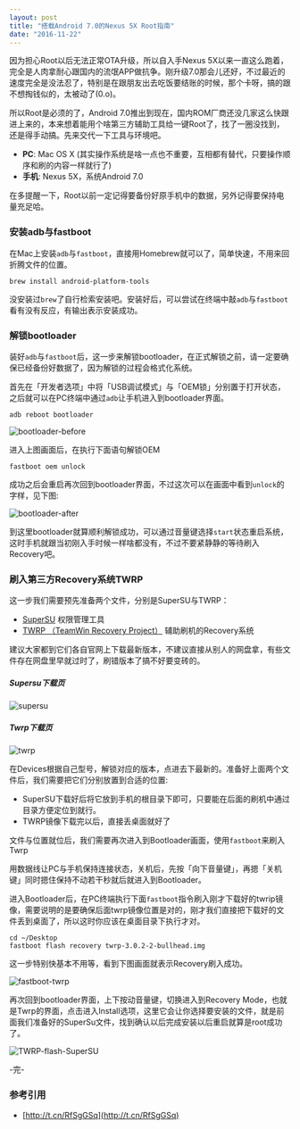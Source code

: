 ```yaml
---
layout: post
title: "搭载Android 7.0的Nexus 5X Root指南"
date: "2016-11-22"
---
```


因为担心Root以后无法正常OTA升级，所以自入手Nexus 5X以来一直这么跑着，完全是人肉拿耐心跟国内的流氓APP做抗争。刚升级7.0那会儿还好，不过最近的速度完全是没法忍了，特别是在跟朋友出去吃饭要结账的时候，那个卡呀，搞的跟不想掏钱似的，太被动了(0.o)。

所以Root是必须的了，Android 7.0推出到现在，国内ROM厂商还没几家这么快跟进上来的，本来想着能用个啥第三方辅助工具给一键Root了，找了一圈没找到，还是得手动搞。先来交代一下工具与环境吧。

+ **PC**: Mac OS X (其实操作系统是啥一点也不重要，互相都有替代，只要操作顺序和刷的内容一样就行了)
+ **手机**: Nexus 5X，系统Android 7.0

在多提醒一下，Root以前一定记得要备份好原手机中的数据，另外记得要保持电量充足哈。

### 安装adb与fastboot
在Mac上安装`adb`与`fastboot`，直接用Homebrew就可以了，简单快速，不用来回折腾文件的位置。

```
brew install android-platform-tools
```

没安装过`brew`了自行检索安装吧。安装好后，可以尝试在终端中敲`adb`与`fastboot`看有没有反应，有输出表示安装成功。


### 解锁bootloader
装好`adb`与`fastboot`后，这一步来解锁bootloader，在正式解锁之前，请一定要确保已经备份好数据了，因为解锁的过程会格式化系统。

首先在「开发者选项」中将「USB调试模式」与「OEM锁」分别置于打开状态，之后就可以在PC终端中通过`adb`让手机进入到bootloader界面。

```
adb reboot bootloader
```

![bootloader-before]({{site.IMG_PATH}}/bootloader-before-1.jpg)

进入上图画面后，在执行下面语句解锁OEM

```
fastboot oem unlock
```

成功之后会重启再次回到bootloader界面，不过这次可以在画面中看到`unlock`的字样，见下图:

![bootloader-after]({{site.IMG_PATH}}/bootloader-after.jpg)

到这里bootloader就算顺利解锁成功，可以通过音量键选择`start`状态重启系统，这时手机就跟当初刚入手时候一样啥都没有，不过不要紧静静的等待刷入Recovery吧。


### 刷入第三方Recovery系统TWRP
这一步我们需要预先准备两个文件，分别是SuperSU与TWRP：

+ [SuperSU](http://t.cn/RfSFJx7) 权限管理工具
+ [TWRP （TeamWin Recovery Project）](https://twrp.me/devices) 辅助刷机的Recovery系统

建议大家都到它们各自官网上下载最新版本，不建议直接从别人的网盘拿，有些文件存在网盘里早就过时了，刷错版本了搞不好要变砖的。


##### Supersu下载页
![supersu]({{site.IMG_PATH}}/supersu.png)

##### Twrp下载页
![twrp]({{site.IMG_PATH}}/twrp.png)

在Devices根据自己型号，解锁对应的版本，点进去下最新的。准备好上面两个文件后，我们需要把它们分别放置到合适的位置:

+ SuperSU下载好后将它放到手机的根目录下即可，只要能在后面的刷机中通过目录方便定位到就行。
+ TWRP镜像下载完以后，直接丢桌面就好了

文件与位置就位后，我们需要再次进入到Bootloader画面，使用`fastboot`来刷入Twrp

用数据线让PC与手机保持连接状态，关机后，先按「向下音量键」，再摁「关机键」同时摁住保持不动若干秒就后就进入到Bootloader。

进入Bootloader后，在PC终端执行下面`fastboot`指令刷入刚才下载好的twrip镜像，需要说明的是要确保后面twrp镜像位置是对的，刚才我们直接把下载好的文件丢到桌面了，所以这时你应该在桌面目录下执行才对。

```
cd ~/Desktop
fastboot flash recovery twrp-3.0.2-2-bullhead.img
```

这一步特别快基本不用等，看到下图画面就表示Recovery刷入成功。

![fastboot-twrp]({{site.IMG_PATH}}/fastboot-twrp.png)

再次回到bootloader界面，上下按动音量键，切换进入到Recovery Mode，也就是Twrp的界面，点击进入Install选项，这里它会让你选择要安装的文件，就是前面我们准备好的SuperSu文件，找到确认以后完成安装以后重启就算是root成功了。

![TWRP-flash-SuperSU]({{site.IMG_PATH}}/TWRP-flash-SuperSU.jpg)

-完-

### 参考引用
+ [http://t.cn/RfSgGSq](http://t.cn/RfSgGSq)
